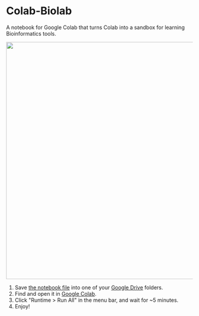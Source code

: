 # Colab-Biolab

A notebook for Google Colab that turns Colab into a sandbox for learning Bioinformatics tools.

<img src="https://raw.githubusercontent.com/hyeshik/colab-biolab/main/screenshot-1.jpg" width="640px">

1. Save [the notebook file](https://raw.githubusercontent.com/hyeshik/colab-biolab/main/CoLab-BioLab.ipynb) into one of your [Google Drive](https://drive.google.com) folders.
2. Find and open it in [Google Colab](https://colab.research.google.com/).
3. Click "Runtime > Run All" in the menu bar, and wait for ~5 minutes.
4. Enjoy!
